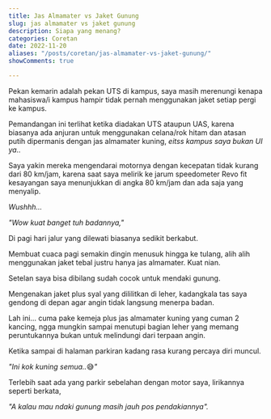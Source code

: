 ```yaml
---
title: Jas Almamater vs Jaket Gunung
slug: jas almamater vs jaket gunung
description: Siapa yang menang?
categories: Coretan
date: 2022-11-20
aliases: "/posts/coretan/jas-almamater-vs-jaket-gunung/"
showComments: true

---
```

Pekan kemarin adalah pekan UTS di kampus, saya masih merenungi kenapa mahasiswa/i kampus hampir tidak pernah menggunakan jaket setiap pergi ke kampus.

Pemandangan ini terlihat ketika diadakan UTS ataupun UAS, karena biasanya ada anjuran untuk menggunakan celana/rok hitam dan atasan putih dipermanis dengan jas almamater kuning, _eitss kampus saya bukan UI ya.._

Saya yakin mereka mengendarai motornya dengan kecepatan tidak kurang dari 80 km/jam, karena saat saya melirik ke jarum speedometer Revo fit kesayangan saya menunjukkan di angka 80 km/jam dan ada saja yang menyalip.

<div>
<script async src="https://pagead2.googlesyndication.com/pagead/js/adsbygoogle.js?client=ca-pub-1028861450285140"
     crossorigin="anonymous"></script>
<!-- Iklan horizontal -->
<ins class="adsbygoogle"
     style="display:block"
     data-ad-client="ca-pub-1028861450285140"
     data-ad-slot="1294831496"
     data-ad-format="auto"
     data-full-width-responsive="true"></ins>
<script>
     (adsbygoogle = window.adsbygoogle || []).push({});
</script>
</div>

_Wushhh..._

_"Wow kuat banget tuh badannya,"_

Di pagi hari jalur yang dilewati biasanya sedikit berkabut.

Membuat cuaca pagi semakin dingin menusuk hingga ke tulang, alih alih menggunakan jaket tebal justru hanya jas almamater. Kuat nian.

Setelan saya bisa dibilang sudah cocok untuk mendaki gunung.

Mengenakan jaket plus syal yang dililitkan di leher, kadangkala tas saya gendong di depan agar angin tidak langsung menerpa badan.

Lah ini... cuma pake kemeja plus jas almamater kuning yang cuman 2 kancing, ngga mungkin sampai menutupi bagian leher yang memang peruntukannya bukan untuk melindungi dari terpaan angin.

Ketika sampai di halaman parkiran kadang rasa kurang percaya diri muncul.

_"Ini kok kuning semua.._😅_"_

Terlebih saat ada yang parkir sebelahan dengan motor saya, lirikannya seperti berkata,

_"A kalau mau ndaki gunung masih jauh pos pendakiannya"._
<div>
<script async src="https://pagead2.googlesyndication.com/pagead/js/adsbygoogle.js?client=ca-pub-1028861450285140"
     crossorigin="anonymous"></script>
<!-- Iklan horizontal -->
<ins class="adsbygoogle"
     style="display:block"
     data-ad-client="ca-pub-1028861450285140"
     data-ad-slot="1294831496"
     data-ad-format="auto"
     data-full-width-responsive="true"></ins>
<script>
     (adsbygoogle = window.adsbygoogle || []).push({});
</script>
</div>
